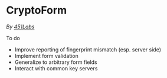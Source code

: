 CryptoForm
==========

*By [451Labs](451labs.org)*

To do
* Improve reporting of fingerprint mismatch (esp. server side)
* Implement form validation
* Generalize to arbitrary form fields
* Interact with common key servers
